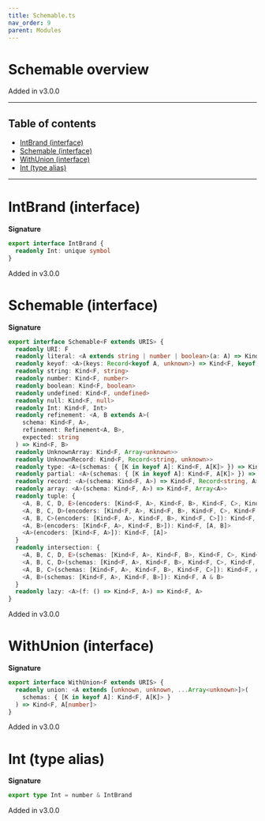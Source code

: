 ```yaml
---
title: Schemable.ts
nav_order: 9
parent: Modules
---
```


# Schemable overview

Added in v3.0.0

---

<h2 class="text-delta">Table of contents</h2>

- [IntBrand (interface)](#intbrand-interface)
- [Schemable (interface)](#schemable-interface)
- [WithUnion (interface)](#withunion-interface)
- [Int (type alias)](#int-type-alias)

---

# IntBrand (interface)

**Signature**

```ts
export interface IntBrand {
  readonly Int: unique symbol
}
```

Added in v3.0.0

# Schemable (interface)

**Signature**

```ts
export interface Schemable<F extends URIS> {
  readonly URI: F
  readonly literal: <A extends string | number | boolean>(a: A) => Kind<F, A>
  readonly keyof: <A>(keys: Record<keyof A, unknown>) => Kind<F, keyof A>
  readonly string: Kind<F, string>
  readonly number: Kind<F, number>
  readonly boolean: Kind<F, boolean>
  readonly undefined: Kind<F, undefined>
  readonly null: Kind<F, null>
  readonly Int: Kind<F, Int>
  readonly refinement: <A, B extends A>(
    schema: Kind<F, A>,
    refinement: Refinement<A, B>,
    expected: string
  ) => Kind<F, B>
  readonly UnknownArray: Kind<F, Array<unknown>>
  readonly UnknownRecord: Kind<F, Record<string, unknown>>
  readonly type: <A>(schemas: { [K in keyof A]: Kind<F, A[K]> }) => Kind<F, A>
  readonly partial: <A>(schemas: { [K in keyof A]: Kind<F, A[K]> }) => Kind<F, Partial<A>>
  readonly record: <A>(schema: Kind<F, A>) => Kind<F, Record<string, A>>
  readonly array: <A>(schema: Kind<F, A>) => Kind<F, Array<A>>
  readonly tuple: {
    <A, B, C, D, E>(encoders: [Kind<F, A>, Kind<F, B>, Kind<F, C>, Kind<F, D>, Kind<F, E>]): Kind<F, [A, B, C, D, E]>
    <A, B, C, D>(encoders: [Kind<F, A>, Kind<F, B>, Kind<F, C>, Kind<F, D>]): Kind<F, [A, B, C, D]>
    <A, B, C>(encoders: [Kind<F, A>, Kind<F, B>, Kind<F, C>]): Kind<F, [A, B, C]>
    <A, B>(encoders: [Kind<F, A>, Kind<F, B>]): Kind<F, [A, B]>
    <A>(encoders: [Kind<F, A>]): Kind<F, [A]>
  }
  readonly intersection: {
    <A, B, C, D, E>(schemas: [Kind<F, A>, Kind<F, B>, Kind<F, C>, Kind<F, D>, Kind<F, E>]): Kind<F, A & B & C & D & E>
    <A, B, C, D>(schemas: [Kind<F, A>, Kind<F, B>, Kind<F, C>, Kind<F, D>]): Kind<F, A & B & C & D>
    <A, B, C>(schemas: [Kind<F, A>, Kind<F, B>, Kind<F, C>]): Kind<F, A & B & C>
    <A, B>(schemas: [Kind<F, A>, Kind<F, B>]): Kind<F, A & B>
  }
  readonly lazy: <A>(f: () => Kind<F, A>) => Kind<F, A>
}
```

Added in v3.0.0

# WithUnion (interface)

**Signature**

```ts
export interface WithUnion<F extends URIS> {
  readonly union: <A extends [unknown, unknown, ...Array<unknown>]>(
    schemas: { [K in keyof A]: Kind<F, A[K]> }
  ) => Kind<F, A[number]>
}
```

Added in v3.0.0

# Int (type alias)

**Signature**

```ts
export type Int = number & IntBrand
```

Added in v3.0.0
